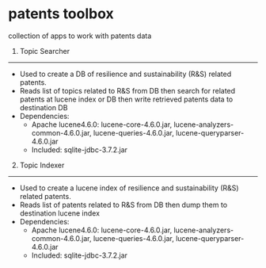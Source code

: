 patents toolbox
===============

collection of apps to work with patents data

1. Topic Searcher
------------------
  - Used to create a DB of resilience and sustainability (R&S) related patents.
  - Reads list of topics related to R&S from DB then search for related patents at lucene index or DB then write retrieved patents data to destination DB
  - Dependencies:
    - Apache lucene4.6.0: lucene-core-4.6.0.jar, lucene-analyzers-common-4.6.0.jar, lucene-queries-4.6.0.jar, lucene-queryparser-4.6.0.jar
    - Included: sqlite-jdbc-3.7.2.jar

2. Topic Indexer
------------------
  - Used to create a lucene index of resilience and sustainability (R&S) related patents.
  - Reads list of patents related to R&S from DB then dump them to destination lucene index
  - Dependencies:
    - Apache lucene4.6.0: lucene-core-4.6.0.jar, lucene-analyzers-common-4.6.0.jar, lucene-queries-4.6.0.jar, lucene-queryparser-4.6.0.jar
    - Included: sqlite-jdbc-3.7.2.jar
